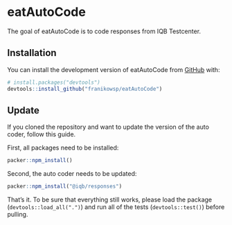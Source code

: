 
<!-- README.md is generated from README.Rmd. Please edit that file -->

# eatAutoCode

<!-- badges: start -->
<!-- badges: end -->

The goal of eatAutoCode is to code responses from IQB Testcenter.

## Installation

You can install the development version of eatAutoCode from
[GitHub](https://github.com/) with:

``` r
# install.packages("devtools")
devtools::install_github("franikowsp/eatAutoCode")
```

## Update

If you cloned the repository and want to update the version of the auto
coder, follow this guide.

First, all packages need to be installed:

``` r
packer::npm_install()
```

Second, the auto coder needs to be updated:

``` r
packer::npm_install("@iqb/responses")
```

That’s it. To be sure that everything still works, please load the
package (`devtools::load_all(".")`) and run all of the tests
(`devtools::test()`) before pulling.

<!-- ## Example -->
<!-- This is a basic example which shows you how to solve a common problem: -->
<!-- ```{r example} -->
<!-- library(eatAutoCode) -->
<!-- ## basic example code -->
<!-- ``` -->
<!-- What is special about using `README.Rmd` instead of just `README.md`? You can include R chunks like so: -->
<!-- ```{r cars} -->
<!-- summary(cars) -->
<!-- ``` -->
<!-- You'll still need to render `README.Rmd` regularly, to keep `README.md` up-to-date. `devtools::build_readme()` is handy for this. You could also use GitHub Actions to re-render `README.Rmd` every time you push. An example workflow can be found here: <https://github.com/r-lib/actions/tree/v1/examples>. -->
<!-- You can also embed plots, for example: -->
<!-- ```{r pressure, echo = FALSE} -->
<!-- plot(pressure) -->
<!-- ``` -->
<!-- In that case, don't forget to commit and push the resulting figure files, so they display on GitHub and CRAN. -->
